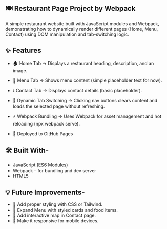 ## 🍽️ Restaurant Page Project by Webpack


A simple restaurant website built with JavaScript modules and Webpack, demonstrating how to dynamically render different pages (Home, Menu, Contact) using DOM manipulation and tab-switching logic.


## ✨ Features

- 🏠 Home Tab → Displays a restaurant heading, description, and an image.

- 📜 Menu Tab → Shows menu content (simple placeholder text for now).

- 📞 Contact Tab → Displays contact details (basic placeholder).

- 🔄 Dynamic Tab Switching → Clicking nav buttons clears content and loads the selected page without refreshing.

- ⚡ Webpack Bundling → Uses Webpack for asset management and hot reloading (npx webpack serve).

- 🚀 Deployed to GitHub Pages

## 🛠️ Built With- 

- JavaScript (ES6 Modules)
- Webpack – for bundling and dev server
- HTML5

## 💡 Future Improvements- 

- 🎨 Add proper styling with CSS or Tailwind.
- 🍲 Expand Menu with styled cards and food items.
- 📍 Add interactive map in Contact page.
- 📱 Make it responsive for mobile devices.

